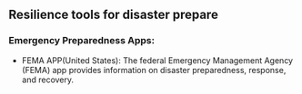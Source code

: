 ## Resilience tools for disaster prepare

### Emergency Preparedness Apps:
 - FEMA APP(United States): The federal Emergency Management Agency (FEMA) app provides information on disaster preparedness, response, and recovery.
